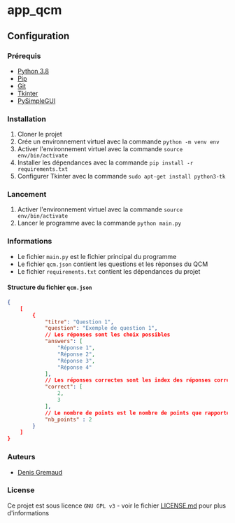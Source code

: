 # app_qcm

## Configuration

### Prérequis

- [Python 3.8](https://www.python.org/downloads/)
- [Pip](https://pip.pypa.io/en/stable/installing/)
- [Git](https://git-scm.com/downloads)
- [Tkinter](https://docs.python.org/fr/3/library/tkinter.html)
- [PySimpleGUI](https://pysimplegui.readthedocs.io/en/latest/)

### Installation

1. Cloner le projet
2. Crée un environnement virtuel avec la commande `python -m venv env`
3. Activer l'environnement virtuel avec la commande `source env/bin/activate`
4. Installer les dépendances avec la commande `pip install -r requirements.txt`
5. Configurer Tkinter avec la commande `sudo apt-get install python3-tk`

### Lancement

1. Activer l'environnement virtuel avec la commande `source env/bin/activate`
2. Lancer le programme avec la commande `python main.py`

### Informations

- Le fichier `main.py` est le fichier principal du programme
- Le fichier `qcm.json` contient les questions et les réponses du QCM
- Le fichier `requirements.txt` contient les dépendances du projet

#### Structure du fichier `qcm.json`

```json
{
    [
        {
            "titre": "Question 1",
            "question": "Exemple de question 1",
            // Les réponses sont les choix possibles
            "answers": [
                "Réponse 1",
                "Réponse 2",
                "Réponse 3",
                "Réponse 4"
            ], 
            // Les réponses correctes sont les index des réponses correctes
            "correct": [
                2,
                3
            ], 
            // Le nombre de points est le nombre de points que rapporte la question
            "nb_points" : 2
        }
    ]
}
```

### Auteurs

- [Denis Gremaud](mailto:denis.gremaud@gmail.com)

### License

Ce projet est sous licence ``GNU GPL v3`` - voir le fichier [LICENSE.md](LICENSE.md) pour plus d'informations